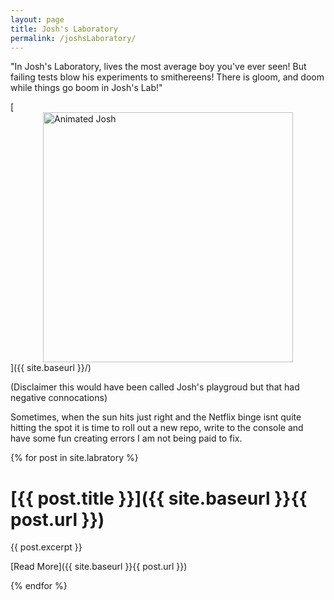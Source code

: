 ```yaml
---
layout: page
title: Josh's Laboratory
permalink: /joshsLaboratory/
---
```


"In Josh's Laboratory, lives the most average boy you've ever seen!
But failing tests blow his experiments to smithereens!
There is gloom, and doom while things go boom
in Josh's Lab!"

[<img src="{{ site.baseurl }}/images/dexterLab.jpeg" alt="Animated Josh" 
    style="width: 400px; 
    display: block;
    margin-left: auto;
    margin-right: auto;"/>]({{ site.baseurl }}/)

(Disclaimer this would have been called Josh's playgroud but that had negative connocations)

Sometimes, when the sun hits just right and the Netflix binge isnt quite hitting the spot it is time to roll out a new repo,
write to the console and have some fun creating errors I am not being paid to fix.


{% for post in site.labratory %}

[{{ post.title }}]({{ site.baseurl }}{{ post.url }})
====================================================

{{ post.excerpt }}

[Read More]({{ site.baseurl }}{{ post.url }})

{% endfor %}
